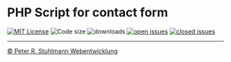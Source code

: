 # PHP Script for contact form

[![MIT License](https://img.shields.io/github/license/peter-stuhlmann/SimpleContactFormScript.svg)](LICENSE) ![Code size](https://img.shields.io/github/languages/code-size/peter-stuhlmann/SimpleContactFormScript.svg) ![downloads](https://img.shields.io/github/downloads/peter-stuhlmann/SimpleContactFormScript/total.svg) [![open issues](https://img.shields.io/github/issues/peter-stuhlmann/SimpleContactFormScript.svg)](https://github.com/peter-stuhlmann/SimpleContactFormScript/issues) [![closed issues](https://img.shields.io/github/issues-closed/peter-stuhlmann/SimpleContactFormScript.svg)](https://github.com/peter-stuhlmann/SimpleContactForm/issues?q=is%3Aissue+is%3Aclosed)

---

[&copy; Peter R. Stuhlmann Webentwicklung](https://peter-stuhlmann-webentwicklung.de)